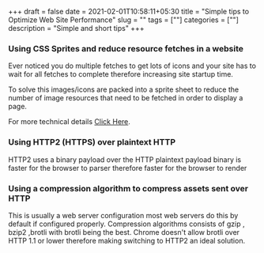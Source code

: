 +++ 
draft = false
date = 2021-02-01T10:58:11+05:30
title = "Simple tips to Optimize Web Site Performance"
slug = "" 
tags = [""]
categories = [""]
description = "Simple and short tips"
+++

### Using CSS Sprites and reduce resource fetches in a website

Ever noticed you do multiple fetches to get lots of icons and your site has to wait for all fetches to complete therefore increasing site startup time.

To solve this images/icons are packed into a sprite sheet to reduce the number of image resources that need to be fetched in order to display a page.

For more technical details [Click Here](https://developer.mozilla.org/en-US/docs/Web/CSS/CSS_Images/Implementing_image_sprites_in_CSS).

### Using HTTP2 (HTTPS) over plaintext HTTP

HTTP2 uses a binary payload over the HTTP plaintext payload binary is faster for the browser to parser therefore faster for the browser to render

### Using a compression algorithm to compress assets sent over HTTP

This is usually a web server configuration most web servers do this by default if configured properly.
Compression algorithms consists of gzip , bzip2 ,brotli with brotli being the best. 
Chrome doesn't allow brotli over HTTP 1.1 or lower therefore making switching to HTTP2 an ideal solution.